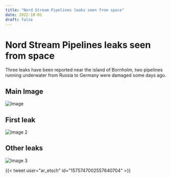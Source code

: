 ```yaml
---
title: "Nord Stream Pipelines leaks seen from space"
date: 2022-10-01
draft: false
---
```

# Nord Stream Pipelines leaks seen from space

Three leaks have been reported near the island of Bornholm, two pipelines running underwater from Russia to Germany were damaged some days ago.

## Main Image
![Image](/firstPostImages/nordStream.jpg)

## First leak
![Image 2](/firstPostImages/nordStream_1.jpg)

## Other leaks
![Image 3](/firstPostImages/nordStream_2.jpg)

{{< tweet user="ar_etsch" id="1575747002557640704" >}}
